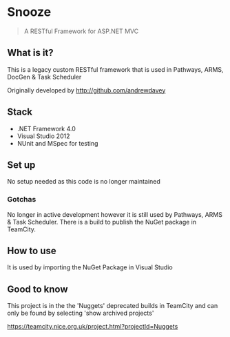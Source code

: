 # Snooze

> A RESTful Framework for ASP.NET MVC

## What is it?

This is a legacy custom RESTful framework that is used in Pathways, ARMS, DocGen & Task Scheduler

Originally developed by http://github.com/andrewdavey

## Stack

- .NET Framework 4.0
- Visual Studio 2012
- NUnit and MSpec for testing


## Set up

No setup needed as this code is no longer maintained

### Gotchas

No longer in active development however it is still used by Pathways, ARMS & Task Scheduler. There is a build to publish the NuGet package in TeamCity.

## How to use

It is used by importing the NuGet Package in Visual Studio

## Good to know

This project is in the the 'Nuggets' deprecated builds in TeamCity and can only be found by selecting 'show archived projects'

https://teamcity.nice.org.uk/project.html?projectId=Nuggets
